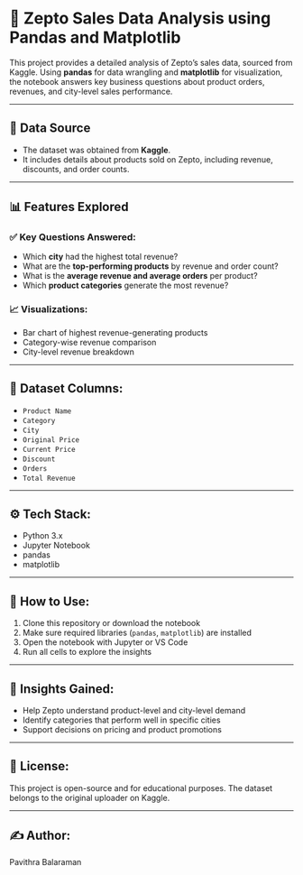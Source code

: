 # 🛒 Zepto Sales Data Analysis using Pandas and Matplotlib

This project provides a detailed analysis of Zepto’s sales data, sourced from Kaggle. Using **pandas** for data wrangling and **matplotlib** for visualization, the notebook answers key business questions about product orders, revenues, and city-level sales performance.

---

## 📌 Data Source
- The dataset was obtained from **Kaggle**.
- It includes details about products sold on Zepto, including revenue, discounts, and order counts.

---

## 📊 Features Explored

### ✅ Key Questions Answered:
- Which **city** had the highest total revenue?
- What are the **top-performing products** by revenue and order count?
- What is the **average revenue and average orders** per product?
- Which **product categories** generate the most revenue?

### 📈 Visualizations:
- Bar chart of highest revenue-generating products
- Category-wise revenue comparison
- City-level revenue breakdown

---

## 📁 Dataset Columns:
- `Product Name`
- `Category`
- `City`
- `Original Price`
- `Current Price`
- `Discount`
- `Orders`
- `Total Revenue`

---

## ⚙️ Tech Stack:
- Python 3.x
- Jupyter Notebook
- pandas
- matplotlib

---

## 🚀 How to Use:
1. Clone this repository or download the notebook
2. Make sure required libraries (`pandas`, `matplotlib`) are installed
3. Open the notebook with Jupyter or VS Code
4. Run all cells to explore the insights

---

## 🧠 Insights Gained:
- Help Zepto understand product-level and city-level demand
- Identify categories that perform well in specific cities
- Support decisions on pricing and product promotions

---

## 📄 License:
This project is open-source and for educational purposes. The dataset belongs to the original uploader on Kaggle.

---

## ✍️ Author:
Pavithra Balaraman

